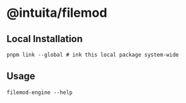 # @intuita/filemod

## Local Installation
    pnpm link --global # ink this local package system-wide

## Usage

    filemod-engine --help

